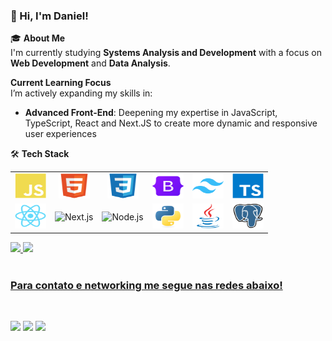 ### 👋 Hi, I'm Daniel!

🎓 **About Me**  
I'm currently studying **Systems Analysis and Development** with a focus on **Web Development** and **Data Analysis**.

**Current Learning Focus**  
I’m actively expanding my skills in:
- **Advanced Front-End**: Deepening my expertise in JavaScript, TypeScript, React and Next.JS to create more dynamic and responsive user experiences


🛠️ **Tech Stack**  
<table>
  <tr>
    <td align="center">
      <img alt="JavaScript" title="JavaScript" height="40" width="50" src="https://raw.githubusercontent.com/devicons/devicon/master/icons/javascript/javascript-plain.svg" />
    </td>
    <td align="center">
      <img alt="HTML" title="HTML5" height="40" width="50" src="https://raw.githubusercontent.com/devicons/devicon/master/icons/html5/html5-original.svg" />
    </td>
    <td align="center">
      <img alt="CSS" title="CSS3" height="40" width="50" src="https://raw.githubusercontent.com/devicons/devicon/master/icons/css3/css3-original.svg" />
    </td>
    <td align="center">
      <img alt="Bootstrap" title="Bootstrap" height="40" width="50" src="https://raw.githubusercontent.com/devicons/devicon/master/icons/bootstrap/bootstrap-original.svg" />
    </td>
    <td align="center">
      <img alt="Tailwind" title="Tailwind CSS" height="40" width="50" src="https://raw.githubusercontent.com/devicons/devicon/master/icons/tailwindcss/tailwindcss-original.svg" />
    </td>
    <td align="center">
      <img alt="TypeScript" title="TypeScript" height="40" width="50" src="https://raw.githubusercontent.com/devicons/devicon/master/icons/typescript/typescript-original.svg" />
    </td>
  </tr>
  <tr>
    <td align="center">
      <img alt="React" title="React" height="40" width="50" src="https://raw.githubusercontent.com/devicons/devicon/master/icons/react/react-original.svg" />
    </td>
    <td align="center">
      <img alt="Next.js" title="Next.js" height="40" width="50" src="https://cdn.jsdelivr.net/gh/devicons/devicon/icons/nextjs/nextjs-original.svg" />
    </td>
    <td align="center">
      <img alt="Node.js" title="Node.js" height="40" width="50" src="https://storage.googleapis.com/star-lab/novo-site/formacoes/techs-icon/nodejs-icon.svg" />
    </td>
    <td align="center">
      <img alt="Python" title="Python" height="40" width="50" src="https://raw.githubusercontent.com/devicons/devicon/master/icons/python/python-original.svg" />
    </td>
    <td align="center">
      <img alt="Java" title="Java" height="40" width="50" src="https://raw.githubusercontent.com/devicons/devicon/master/icons/java/java-original.svg" />
    </td>
    <td align="center">
      <img alt="PostgreSQL" title="PostgreSQL" height="40" width="50" src="https://raw.githubusercontent.com/devicons/devicon/master/icons/postgresql/postgresql-original.svg" />
    </td>
  </tr>
</table>



<div>
<a href="https://github.com/bdancost">
<img loading="lazy" height="180em" src="https://github-readme-stats.vercel.app/api/top-langs/?username=bdancost&layout=compact&langs_count=7&theme=dracula"/>
<img loading="lazy" height="180em" src="https://github-readme-stats.vercel.app/api?username=bdancost&show_icons=true&theme=dracula&include_all_commits=true&count_private=true"/>
</div>

 
 <br>
 
  ### Para contato e networking me segue nas redes abaixo!

  <br>
 
<div> 
  
  <a href="https://discord.com/channels/@me" target="_blank"><img src="https://img.shields.io/badge/Discord-7289DA?style=for-the-badge&logo=discord&logoColor=white" 
  target="_blank"></a>
  <a href = "mailto:pr.danfc88@gmail.com"><img loading="lazy" src="https://img.shields.io/badge/Gmail-D14836?style=for-the-badge&logo=gmail&logoColor=white" target="_blank"></a>
  <a href="https://www.linkedin.com/in/daniel-fernandes1988/" target="_blank"><img loading="lazy" src="https://img.shields.io/badge/-LinkedIn-%230077B5?style=for-the-badge&logo=linkedin&logoColor=white" target="_blank"></a>
 
</div>
